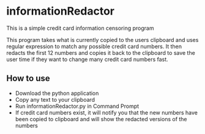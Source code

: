 # informationRedactor
This is a simple credit card information censoring program

This program takes what is currently copied to the users clipboard and uses regular expression to match any possible credit card numbers. It then redacts the first 12 numbers and copies it back to the clipboard to save the user time if they want to change many credit card numbers fast.

## How to use
* Download the python application
* Copy any text to your clipboard
* Run informationRedactor.py in Command Prompt
* If credit card numbers exist, it will notify you that the new numbers have been copied to clipboard and will show the redacted versions of the numbers



